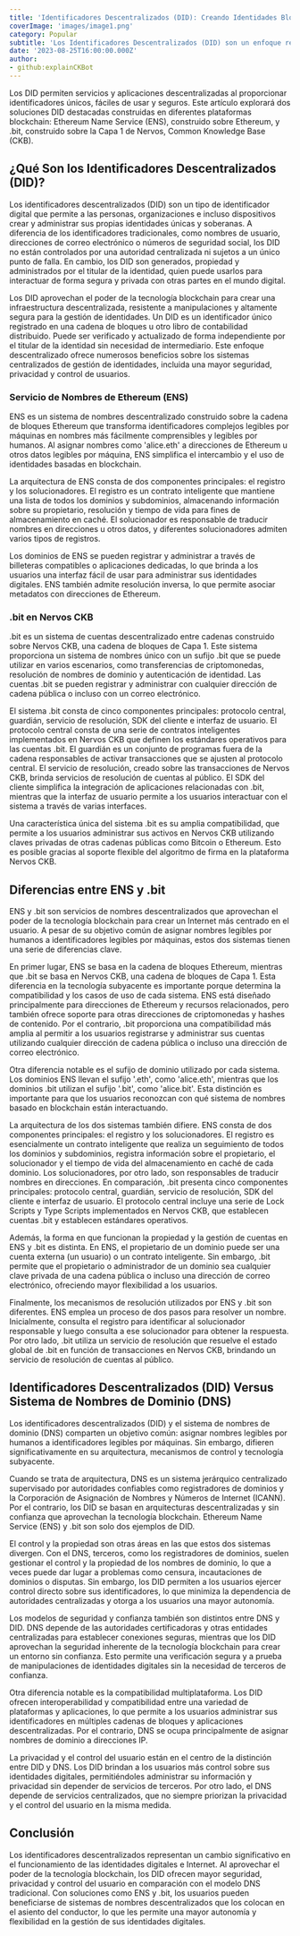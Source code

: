 ```yaml
---
title: 'Identificadores Descentralizados (DID): Creando Identidades Blockchain Interoperables, Seguras y Fáciles de Usar'
coverImage: 'images/image1.png'
category: Popular
subtitle: 'Los Identificadores Descentralizados (DID) son un enfoque revolucionario para la gestión de identidades digitales dentro de la tecnología blockchain.'
date: '2023-08-25T16:00:00.000Z'
author: 
- github:explainCKBot
---
```


Los DID permiten servicios y aplicaciones descentralizadas al proporcionar identificadores únicos, fáciles de usar y seguros. Este artículo explorará dos soluciones DID destacadas construidas en diferentes plataformas blockchain: Ethereum Name Service (ENS), construido sobre Ethereum, y .bit, construido sobre la Capa 1 de Nervos, Common Knowledge Base (CKB).


## ¿Qué Son los Identificadores Descentralizados (DID)?

Los identificadores descentralizados (DID) son un tipo de identificador digital que permite a las personas, organizaciones e incluso dispositivos crear y administrar sus propias identidades únicas y soberanas. A diferencia de los identificadores tradicionales, como nombres de usuario, direcciones de correo electrónico o números de seguridad social, los DID no están controlados por una autoridad centralizada ni sujetos a un único punto de falla. En cambio, los DID son generados, propiedad y administrados por el titular de la identidad, quien puede usarlos para interactuar de forma segura y privada con otras partes en el mundo digital.

Los DID aprovechan el poder de la tecnología blockchain para crear una infraestructura descentralizada, resistente a manipulaciones y altamente segura para la gestión de identidades. Un DID es un identificador único registrado en una cadena de bloques u otro libro de contabilidad distribuido. Puede ser verificado y actualizado de forma independiente por el titular de la identidad sin necesidad de intermediario. Este enfoque descentralizado ofrece numerosos beneficios sobre los sistemas centralizados de gestión de identidades, incluida una mayor seguridad, privacidad y control de usuarios.


### Servicio de Nombres de Ethereum (ENS)

ENS es un sistema de nombres descentralizado construido sobre la cadena de bloques Ethereum que transforma identificadores complejos legibles por máquinas en nombres más fácilmente comprensibles y legibles por humanos. Al asignar nombres como 'alice.eth' a direcciones de Ethereum u otros datos legibles por máquina, ENS simplifica el intercambio y el uso de identidades basadas en blockchain.

La arquitectura de ENS consta de dos componentes principales: el registro y los solucionadores. El registro es un contrato inteligente que mantiene una lista de todos los dominios y subdominios, almacenando información sobre su propietario, resolución y tiempo de vida para fines de almacenamiento en caché. El solucionador es responsable de traducir nombres en direcciones u otros datos, y diferentes solucionadores admiten varios tipos de registros.

Los dominios de ENS se pueden registrar y administrar a través de billeteras compatibles o aplicaciones dedicadas, lo que brinda a los usuarios una interfaz fácil de usar para administrar sus identidades digitales. ENS también admite resolución inversa, lo que permite asociar metadatos con direcciones de Ethereum.


### .bit en Nervos CKB

.bit es un sistema de cuentas descentralizado entre cadenas construido sobre Nervos CKB, una cadena de bloques de Capa 1. Este sistema proporciona un sistema de nombres único con un sufijo .bit que se puede utilizar en varios escenarios, como transferencias de criptomonedas, resolución de nombres de dominio y autenticación de identidad. Las cuentas .bit se pueden registrar y administrar con cualquier dirección de cadena pública o incluso con un correo electrónico.

El sistema .bit consta de cinco componentes principales: protocolo central, guardián, servicio de resolución, SDK del cliente e interfaz de usuario. El protocolo central consta de una serie de contratos inteligentes implementados en Nervos CKB que definen los estándares operativos para las cuentas .bit. El guardián es un conjunto de programas fuera de la cadena responsables de activar transacciones que se ajusten al protocolo central. El servicio de resolución, creado sobre las transacciones de Nervos CKB, brinda servicios de resolución de cuentas al público. El SDK del cliente simplifica la integración de aplicaciones relacionadas con .bit, mientras que la interfaz de usuario permite a los usuarios interactuar con el sistema a través de varias interfaces.

Una característica única del sistema .bit es su amplia compatibilidad, que permite a los usuarios administrar sus activos en Nervos CKB utilizando claves privadas de otras cadenas públicas como Bitcoin o Ethereum. Esto es posible gracias al soporte flexible del algoritmo de firma en la plataforma Nervos CKB.


## Diferencias entre ENS y .bit

ENS y .bit son servicios de nombres descentralizados que aprovechan el poder de la tecnología blockchain para crear un Internet más centrado en el usuario. A pesar de su objetivo común de asignar nombres legibles por humanos a identificadores legibles por máquinas, estos dos sistemas tienen una serie de diferencias clave.

En primer lugar, ENS se basa en la cadena de bloques Ethereum, mientras que .bit se basa en Nervos CKB, una cadena de bloques de Capa 1. Esta diferencia en la tecnología subyacente es importante porque determina la compatibilidad y los casos de uso de cada sistema. ENS está diseñado principalmente para direcciones de Ethereum y recursos relacionados, pero también ofrece soporte para otras direcciones de criptomonedas y hashes de contenido. Por el contrario, .bit proporciona una compatibilidad más amplia al permitir a los usuarios registrarse y administrar sus cuentas utilizando cualquier dirección de cadena pública o incluso una dirección de correo electrónico.

Otra diferencia notable es el sufijo de dominio utilizado por cada sistema. Los dominios ENS llevan el sufijo '.eth', como 'alice.eth', mientras que los dominios .bit utilizan el sufijo '.bit', como 'alice.bit'. Esta distinción es importante para que los usuarios reconozcan con qué sistema de nombres basado en blockchain están interactuando.

La arquitectura de los dos sistemas también difiere. ENS consta de dos componentes principales: el registro y los solucionadores. El registro es esencialmente un contrato inteligente que realiza un seguimiento de todos los dominios y subdominios, registra información sobre el propietario, el solucionador y el tiempo de vida del almacenamiento en caché de cada dominio. Los solucionadores, por otro lado, son responsables de traducir nombres en direcciones. En comparación, .bit presenta cinco componentes principales: protocolo central, guardián, servicio de resolución, SDK del cliente e interfaz de usuario. El protocolo central incluye una serie de Lock Scripts y Type Scripts implementados en Nervos CKB, que establecen cuentas .bit y establecen estándares operativos.

Además, la forma en que funcionan la propiedad y la gestión de cuentas en ENS y .bit es distinta. En ENS, el propietario de un dominio puede ser una cuenta externa (un usuario) o un contrato inteligente. Sin embargo, .bit permite que el propietario o administrador de un dominio sea cualquier clave privada de una cadena pública o incluso una dirección de correo electrónico, ofreciendo mayor flexibilidad a los usuarios.

Finalmente, los mecanismos de resolución utilizados por ENS y .bit son diferentes. ENS emplea un proceso de dos pasos para resolver un nombre. Inicialmente, consulta el registro para identificar al solucionador responsable y luego consulta a ese solucionador para obtener la respuesta. Por otro lado, .bit utiliza un servicio de resolución que resuelve el estado global de .bit en función de transacciones en Nervos CKB, brindando un servicio de resolución de cuentas al público.


## Identificadores Descentralizados (DID) Versus Sistema de Nombres de Dominio (DNS)

Los identificadores descentralizados (DID) y el sistema de nombres de dominio (DNS) comparten un objetivo común: asignar nombres legibles por humanos a identificadores legibles por máquinas. Sin embargo, difieren significativamente en su arquitectura, mecanismos de control y tecnología subyacente.

Cuando se trata de arquitectura, DNS es un sistema jerárquico centralizado supervisado por autoridades confiables como registradores de dominios y la Corporación de Asignación de Nombres y Números de Internet (ICANN). Por el contrario, los DID se basan en arquitecturas descentralizadas y sin confianza que aprovechan la tecnología blockchain. Ethereum Name Service (ENS) y .bit son solo dos ejemplos de DID.

El control y la propiedad son otras áreas en las que estos dos sistemas divergen. Con el DNS, terceros, como los registradores de dominios, suelen gestionar el control y la propiedad de los nombres de dominio, lo que a veces puede dar lugar a problemas como censura, incautaciones de dominios o disputas. Sin embargo, los DID permiten a los usuarios ejercer control directo sobre sus identificadores, lo que minimiza la dependencia de autoridades centralizadas y otorga a los usuarios una mayor autonomía.

Los modelos de seguridad y confianza también son distintos entre DNS y DID. DNS depende de las autoridades certificadoras y otras entidades centralizadas para establecer conexiones seguras, mientras que los DID aprovechan la seguridad inherente de la tecnología blockchain para crear un entorno sin confianza. Esto permite una verificación segura y a prueba de manipulaciones de identidades digitales sin la necesidad de terceros de confianza.

Otra diferencia notable es la compatibilidad multiplataforma. Los DID ofrecen interoperabilidad y compatibilidad entre una variedad de plataformas y aplicaciones, lo que permite a los usuarios administrar sus identificadores en múltiples cadenas de bloques y aplicaciones descentralizadas. Por el contrario, DNS se ocupa principalmente de asignar nombres de dominio a direcciones IP.

La privacidad y el control del usuario están en el centro de la distinción entre DID y DNS. Los DID brindan a los usuarios más control sobre sus identidades digitales, permitiéndoles administrar su información y privacidad sin depender de servicios de terceros. Por otro lado, el DNS depende de servicios centralizados, que no siempre priorizan la privacidad y el control del usuario en la misma medida.


## Conclusión

Los identificadores descentralizados representan un cambio significativo en el funcionamiento de las identidades digitales e Internet. Al aprovechar el poder de la tecnología blockchain, los DID ofrecen mayor seguridad, privacidad y control del usuario en comparación con el modelo DNS tradicional. Con soluciones como ENS y .bit, los usuarios pueden beneficiarse de sistemas de nombres descentralizados que los colocan en el asiento del conductor, lo que les permite una mayor autonomía y flexibilidad en la gestión de sus identidades digitales.
